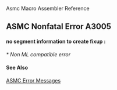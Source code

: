 Asmc Macro Assembler Reference

## ASMC Nonfatal Error A3005

#### no segment information to create fixup :

_* Non ML compatible error_

#### See Also

[ASMC Error Messages](readme.md)
